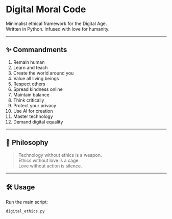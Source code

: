 # Digital Moral Code

Minimalist ethical framework for the Digital Age.  
Written in Python. Infused with love for humanity.

---

## ✨ Commandments

1. Remain human  
2. Learn and teach  
3. Create the world around you  
4. Value all living beings  
5. Respect others  
6. Spread kindness online  
7. Maintain balance  
8. Think critically  
9. Protect your privacy  
10. Use AI for creation  
11. Master technology  
12. Demand digital equality  

---

## 🧠 Philosophy

> Technology without ethics is a weapon.  
> Ethics without love is a cage.  
> Love without action is silence.

---

## 🛠 Usage

Run the main script:

```bash
digital_ethics.py
